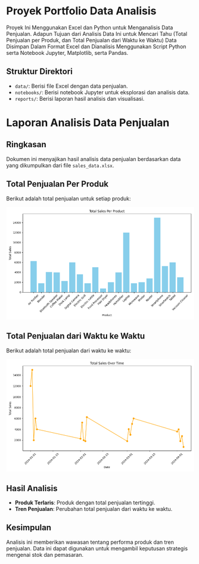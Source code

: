 # Proyek Portfolio Data Analisis

Proyek Ini Menggunakan Excel dan Python untuk Menganalisis Data Penjualan. Adapun Tujuan dari Analisis Data Ini untuk Mencari Tahu (Total Penjualan per Produk, dan Total Penjualan dari Waktu ke Waktu) Data Disimpan Dalam Format Excel dan Dianalisis Menggunakan Script Python serta Notebook Jupyter, Matplotlib, serta Pandas.

## Struktur Direktori

- `data/`: Berisi file Excel dengan data penjualan.
- `notebooks/`: Berisi notebook Jupyter untuk eksplorasi dan analisis data.
- `reports/`: Berisi laporan hasil analisis dan visualisasi.

# Laporan Analisis Data Penjualan

## Ringkasan

Dokumen ini menyajikan hasil analisis data penjualan berdasarkan data yang dikumpulkan dari file `sales_data.xlsx`.

## Total Penjualan Per Produk

Berikut adalah total penjualan untuk setiap produk:

![Total Sales Per Product](reports/total_sales_per_product.png)

## Total Penjualan dari Waktu ke Waktu

Berikut adalah total penjualan dari waktu ke waktu:

![Total Sales Over Time](reports/sales_trend.png)

## Hasil Analisis

- **Produk Terlaris**: Produk dengan total penjualan tertinggi.
- **Tren Penjualan**: Perubahan total penjualan dari waktu ke waktu.

## Kesimpulan

Analisis ini memberikan wawasan tentang performa produk dan tren penjualan. Data ini dapat digunakan untuk mengambil keputusan strategis mengenai stok dan pemasaran.
